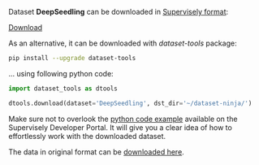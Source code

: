 Dataset **DeepSeedling** can be downloaded in [Supervisely format](https://developer.supervisely.com/api-references/supervisely-annotation-json-format):

 [Download](https://assets.supervisely.com/remote/eyJsaW5rIjogInMzOi8vc3VwZXJ2aXNlbHktZGF0YXNldHMvMjExM19EZWVwU2VlZGxpbmcvZGVlcHNlZWRsaW5nLURhdGFzZXROaW5qYS50YXIiLCAic2lnIjogIlFDa2k5RWxFMkF1UmhJdGRkalVMaWE5WDNUTnBSVnE4MTZBbnQ5NUJsREU9In0=?response-content-disposition=attachment%3B%20filename%3D%22deepseedling-DatasetNinja.tar%22)

As an alternative, it can be downloaded with *dataset-tools* package:
``` bash
pip install --upgrade dataset-tools
```

... using following python code:
``` python
import dataset_tools as dtools

dtools.download(dataset='DeepSeedling', dst_dir='~/dataset-ninja/')
```
Make sure not to overlook the [python code example](https://developer.supervisely.com/getting-started/python-sdk-tutorials/iterate-over-a-local-project) available on the Supervisely Developer Portal. It will give you a clear idea of how to effortlessly work with the downloaded dataset.

The data in original format can be [downloaded here](https://figshare.com/ndownloader/articles/7940456?private_link=616956f8633c17ceae9b).